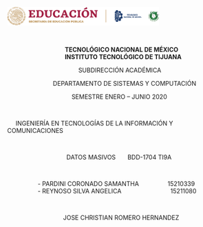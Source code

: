 <img src="https://github.com/Angi-Reynoso/Datos_Masivos/blob/development/Header.png" 
alt="Title" width="70%">

&nbsp;

&nbsp;&nbsp;&nbsp;&nbsp;&nbsp;&nbsp;&nbsp;&nbsp;&nbsp;&nbsp;&nbsp;&nbsp;&nbsp;&nbsp;&nbsp;&nbsp;&nbsp;&nbsp;&nbsp;&nbsp;&nbsp;&nbsp;&nbsp;&nbsp;&nbsp;&nbsp;&nbsp;&nbsp;&nbsp;&nbsp;&nbsp;&nbsp;&nbsp;  **TECNOLÓGICO NACIONAL DE MÉXICO**  
&nbsp;&nbsp;&nbsp;&nbsp;&nbsp;&nbsp;&nbsp;&nbsp;&nbsp;&nbsp;&nbsp;&nbsp;&nbsp;&nbsp;&nbsp;&nbsp;&nbsp;&nbsp;&nbsp;&nbsp;&nbsp;&nbsp;&nbsp;&nbsp;&nbsp;&nbsp;&nbsp;&nbsp;&nbsp;&nbsp;&nbsp;&nbsp;&nbsp; **INSTITUTO TECNOLÓGICO DE TIJUANA**  

&nbsp;&nbsp;&nbsp;&nbsp;&nbsp;&nbsp;&nbsp;&nbsp;&nbsp;&nbsp;&nbsp;&nbsp;&nbsp;&nbsp;&nbsp;&nbsp;&nbsp;&nbsp;&nbsp;&nbsp;&nbsp;&nbsp;&nbsp;&nbsp;&nbsp;&nbsp;&nbsp;&nbsp;&nbsp;&nbsp;&nbsp;&nbsp;&nbsp;&nbsp;&nbsp;&nbsp;&nbsp;&nbsp;&nbsp;&nbsp;&nbsp; SUBDIRECCIÓN ACADÉMICA  

&nbsp;&nbsp;&nbsp;&nbsp;&nbsp;&nbsp;&nbsp;&nbsp;&nbsp;&nbsp;&nbsp;&nbsp;&nbsp;&nbsp;&nbsp;&nbsp;&nbsp;&nbsp;&nbsp;&nbsp;&nbsp;&nbsp;&nbsp;&nbsp;&nbsp;&nbsp; DEPARTAMENTO DE SISTEMAS Y COMPUTACIÓN  

&nbsp;&nbsp;&nbsp;&nbsp;&nbsp;&nbsp;&nbsp;&nbsp;&nbsp;&nbsp;&nbsp;&nbsp;&nbsp;&nbsp;&nbsp;&nbsp;&nbsp;&nbsp;&nbsp;&nbsp;&nbsp;&nbsp;&nbsp;&nbsp;&nbsp;&nbsp;&nbsp;&nbsp;&nbsp;&nbsp;&nbsp;&nbsp;&nbsp;&nbsp;&nbsp;&nbsp;&nbsp; SEMESTRE ENERO – JUNIO 2020  

&nbsp;

&nbsp;&nbsp;&nbsp;&nbsp; INGENIERÍA EN TECNOLOGÍAS DE LA INFORMACIÓN Y COMUNICACIONES  

&nbsp;

&nbsp;&nbsp;&nbsp;&nbsp;&nbsp;&nbsp;&nbsp;&nbsp;&nbsp;&nbsp;&nbsp;&nbsp;&nbsp;&nbsp;&nbsp;&nbsp;&nbsp;&nbsp;&nbsp;&nbsp;&nbsp;&nbsp;&nbsp;&nbsp;&nbsp;&nbsp;&nbsp;&nbsp;&nbsp;&nbsp;&nbsp;&nbsp;&nbsp;&nbsp; DATOS MASIVOS &nbsp;&nbsp;&nbsp;&nbsp;&nbsp; BDD-1704 TI9A    

&nbsp;

&nbsp;&nbsp;&nbsp;&nbsp;&nbsp;&nbsp;&nbsp;&nbsp;&nbsp;&nbsp;&nbsp;&nbsp;&nbsp;&nbsp;&nbsp;&nbsp;&nbsp; - PARDINI CORONADO SAMANTHA &nbsp;&nbsp;&nbsp;&nbsp;&nbsp;&nbsp;&nbsp;&nbsp;&nbsp;&nbsp;&nbsp;&nbsp;&nbsp;&nbsp;&nbsp; 15210339  
&nbsp;&nbsp;&nbsp;&nbsp;&nbsp;&nbsp;&nbsp;&nbsp;&nbsp;&nbsp;&nbsp;&nbsp;&nbsp;&nbsp;&nbsp;&nbsp;&nbsp; - REYNOSO SILVA ANGELICA &nbsp;&nbsp;&nbsp;&nbsp;&nbsp;&nbsp;&nbsp;&nbsp;&nbsp;&nbsp;&nbsp;&nbsp;&nbsp;&nbsp;&nbsp;&nbsp;&nbsp;&nbsp;&nbsp;&nbsp;&nbsp;&nbsp;&nbsp;&nbsp;&nbsp;&nbsp;&nbsp; 15211080  


&nbsp;

&nbsp;&nbsp;&nbsp;&nbsp;&nbsp;&nbsp;&nbsp;&nbsp;&nbsp;&nbsp;&nbsp;&nbsp;&nbsp;&nbsp;&nbsp;&nbsp;&nbsp;&nbsp;&nbsp;&nbsp;&nbsp;&nbsp;&nbsp;&nbsp;&nbsp;&nbsp;&nbsp;&nbsp;&nbsp;&nbsp;&nbsp;&nbsp; JOSE CHRISTIAN ROMERO HERNANDEZ    
